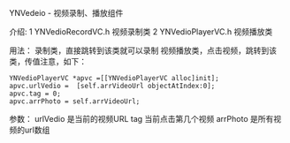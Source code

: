 YNVedeio - 视频录制、播放组件

介绍:
1 YNVedioRecordVC.h 视频录制类
2 YNVedioPlayerVC.h 视频播放类

用法：
录制类，直接跳转到该类就可以录制
视频播放类，点击视频，跳转到该类，传值注意，如下：
```
YNVedioPlayerVC *apvc =[[YNVedioPlayerVC alloc]init];
apvc.urlVedio =  [self.arrVideoUrl objectAtIndex:0];
apvc.tag = 0;
apvc.arrPhoto = self.arrVideoUrl;
```
参数：
urlVedio 是当前的视频URL
tag 当前点击第几个视频
arrPhoto 是所有视频的url数组 